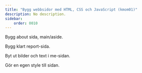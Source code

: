 ```yaml
---
title: "Bygg webbsidor med HTML, CSS och JavaScript (kmom01)" 
description: No description.
sidebar:
    order: 0010
---
```


Bygg about sida, main/aside.

Bygg klart report-sida.

Byt ut bilder och text i me-sidan.

Gör en egen style till sidan.




